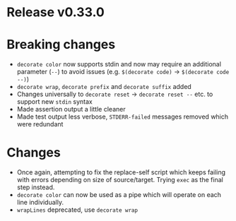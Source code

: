 # Release v0.33.0

# Breaking changes

- `decorate color` now supports stdin and now may require an additional parameter (`--`) to avoid issues (e.g. `$(decorate code)` -> `$(decorate code --)`)
- `decorate wrap`, `decorate prefix` and `decorate suffix` added
- Changes universally to `decorate reset` -> `decorate reset --` etc. to support new `stdin` syntax
- Made assertion output a little cleaner
- Made test output less verbose, `STDERR-failed` messages removed which were redundant 

# Changes

- Once again, attempting to fix the replace-self script which keeps failing with errors depending on size of source/target. Trying `exec` as the final step instead.
- `decorate color` can now be used as a pipe which will operate on each line individually.
- `wrapLines` deprecated, use `decorate wrap` 
